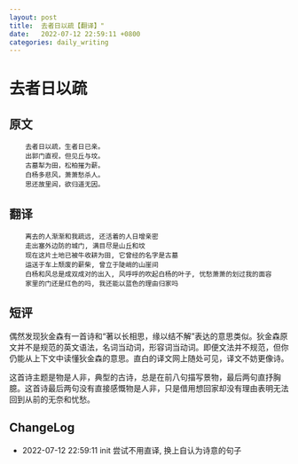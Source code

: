 ```yaml
---
layout: post
title:  去者日以疏【翻译】"
date:   2022-07-12 22:59:11 +0800
categories: daily_writing
---
```


# 去者日以疏
##	原文
		去者日以疏，生者日已亲。
		出郭门直视，但见丘与坟。
		古墓犁为田，松柏摧为薪。
		白杨多悲风，萧萧愁杀人。
		思还故里闾，欲归道无因。

##	翻译
		离去的人渐渐和我疏远, 还活着的人日增亲密
		走出塞外边防的城门, 满目尽是山丘和坟
		现在这片土地已被牛收耕为田, 它曾经的名字是古墓
		运送于车上颓废的薪柴, 曾立于陡峭的山崖间
		白杨和风总是成双成对的出入, 风呼呼的吹起白杨的叶子, 忧愁萧萧的划过我的面容
		家里的门还是红色的吗, 我还能以蓝色的理由归家吗

## 短评
偶然发现狄金森有一首诗和“著以长相思，缘以结不解”表达的意思类似。狄金森原文并不是规范的英文语法，名词当动词，形容词当动词。即便文法并不规范，但你仍能从上下文中读懂狄金森的意思。直白的译文网上随处可见，译文不妨更像诗。

这首诗主题是物是人非，典型的古诗，总是在前八句描写景物，最后两句直抒胸臆。这首诗最后两句没有直接感慨物是人非，只是借用想回家却没有理由表明无法回到从前的无奈和忧愁。


## ChangeLog
- 2022-07-12 22:59:11 init 尝试不用直译, 换上自认为诗意的句子